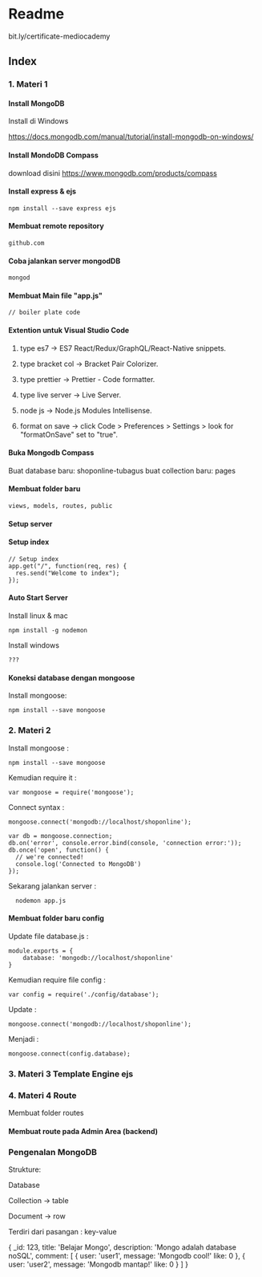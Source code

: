 # Readme

bit.ly/certificate-mediocademy

## Index

### 1. Materi 1

#### Install MongoDB

Install di Windows

https://docs.mongodb.com/manual/tutorial/install-mongodb-on-windows/

#### Install MondoDB Compass

download disini https://www.mongodb.com/products/compass

#### Install express & ejs

    npm install --save express ejs

#### Membuat remote repository

    github.com

#### Coba jalankan server mongodDB

    mongod

#### Membuat Main file "app.js"

    // boiler plate code

#### Extention untuk Visual Studio Code

1. type es7 -> ES7 React/Redux/GraphQL/React-Native snippets.

2. type bracket col -> Bracket Pair Colorizer.

3. type prettier -> Prettier - Code formatter.

4. type live server -> Live Server.

5. node js -> Node.js Modules Intellisense.

6. format on save -> click Code > Preferences > Settings > look for "formatOnSave" set to "true".

#### Buka Mongodb Compass

Buat database baru: shoponline-tubagus
buat collection baru: pages

#### Membuat folder baru

    views, models, routes, public

#### Setup server

#### Setup index

    // Setup index
    app.get("/", function(req, res) {
      res.send("Welcome to index");
    });

#### Auto Start Server

Install linux & mac

    npm install -g nodemon

Install windows

    ???

#### Koneksi database dengan mongoose

Install mongoose:

    npm install --save mongoose

### 2. Materi 2

Install mongoose :

    npm install --save mongoose

Kemudian require it :

    var mongoose = require('mongoose');

Connect syntax :

    mongoose.connect('mongodb://localhost/shoponline');

    var db = mongoose.connection;
    db.on('error', console.error.bind(console, 'connection error:'));
    db.once('open', function() {
      // we're connected!
      console.log('Connected to MongoDB')
    });

Sekarang jalankan server :

      nodemon app.js

#### Membuat folder baru config

Update file database.js :

    module.exports = {
    	database: 'mongodb://localhost/shoponline'
    }

Kemudian require file config :

    var config = require('./config/database');

Update :

    mongoose.connect('mongodb://localhost/shoponline');

Menjadi :

    mongoose.connect(config.database);

### 3. Materi 3 Template Engine ejs

### 4. Materi 4 Route

Membuat folder routes

#### Membuat route pada Admin Area (backend)

### Pengenalan MongoDB

Strukture:

Database

Collection -> table

Document -> row

Terdiri dari pasangan : key-value

{
\_id: 123,
title: 'Belajar Mongo',
description: 'Mongo adalah database noSQL',
comment: [
{
user: 'user1',
message: 'Mongodb cool!'
like: 0
},
{
user: 'user2',
message: 'Mongodb mantap!'
like: 0
}
]
}
